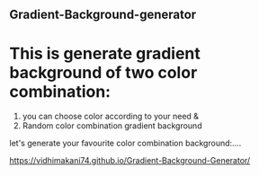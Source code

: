 ## Gradient-Background-generator 

# This is generate gradient background of two color combination: 

1. you can choose color according to your need &
2. Random color combination gradient background 


let's generate your favourite color combination background:....

https://vidhimakani74.github.io/Gradient-Background-Generator/
